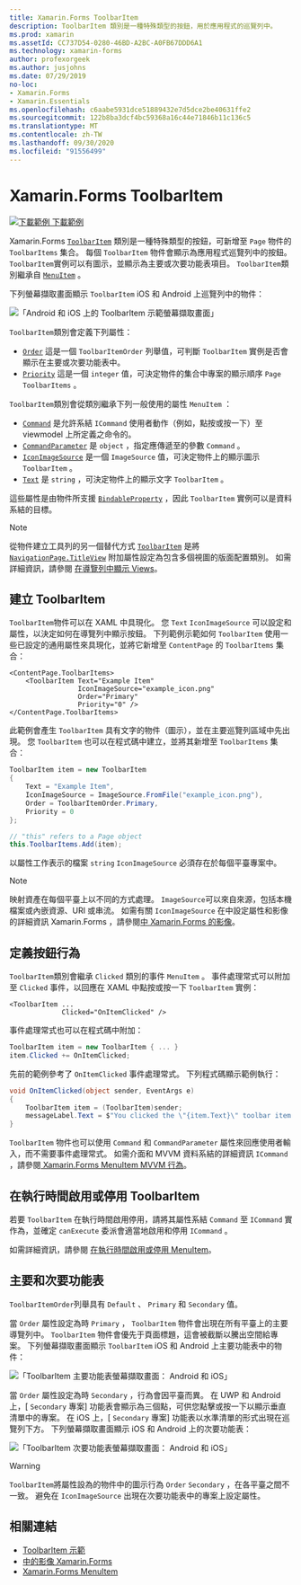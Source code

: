 ```yaml
---
title: Xamarin.Forms ToolbarItem
description: ToolbarItem 類別是一種特殊類型的按鈕，用於應用程式的巡覽列中。
ms.prod: xamarin
ms.assetId: CC737D54-0280-46BD-A2BC-A0FB67DDD6A1
ms.technology: xamarin-forms
author: profexorgeek
ms.author: jusjohns
ms.date: 07/29/2019
no-loc:
- Xamarin.Forms
- Xamarin.Essentials
ms.openlocfilehash: c6aabe5931dce51889432e7d5dce2be40631ffe2
ms.sourcegitcommit: 122b8ba3dcf4bc59368a16c44e71846b11c136c5
ms.translationtype: MT
ms.contentlocale: zh-TW
ms.lasthandoff: 09/30/2020
ms.locfileid: "91556499"
---
```

# <a name="no-locxamarinforms-toolbaritem"></a>Xamarin.Forms ToolbarItem

[![下載範例](~/media/shared/download.png) 下載範例](https://docs.microsoft.com/samples/xamarin/xamarin-forms-samples/userinterface-toolbaritem/)

Xamarin.Forms [`ToolbarItem`](xref:Xamarin.Forms.ToolbarItem) 類別是一種特殊類型的按鈕，可新增至 `Page` 物件的 `ToolbarItems` 集合。 每個 `ToolbarItem` 物件會顯示為應用程式巡覽列中的按鈕。 `ToolbarItem`實例可以有圖示，並顯示為主要或次要功能表項目。 `ToolbarItem`類別繼承自 [`MenuItem`](xref:Xamarin.Forms.MenuItem) 。

下列螢幕擷取畫面顯示 `ToolbarItem` iOS 和 Android 上巡覽列中的物件：

![「Android 和 iOS 上的 ToolbarItem 示範螢幕擷取畫面」](toolbaritem-images/toolbaritem-device-screenshot.png "Android 和 iOS 上的 ToolbarItem 示範螢幕擷取畫面")

`ToolbarItem`類別會定義下列屬性：

* [`Order`](xref:Xamarin.Forms.ToolbarItem.Order) 這是一個 `ToolbarItemOrder` 列舉值，可判斷 `ToolbarItem` 實例是否會顯示在主要或次要功能表中。
* [`Priority`](xref:Xamarin.Forms.ToolbarItem.Priority) 這是一個 `integer` 值，可決定物件的集合中專案的顯示順序 `Page` `ToolbarItems` 。

`ToolbarItem`類別會從類別繼承下列一般使用的屬性 `MenuItem` ：

* [`Command`](xref:Xamarin.Forms.MenuItem.Command) 是允許系結 `ICommand` 使用者動作（例如，點按或按一下）至 viewmodel 上所定義之命令的。
* [`CommandParameter`](xref:Xamarin.Forms.MenuItem.CommandParameter) 是 `object` ，指定應傳遞至的參數 `Command` 。
* [`IconImageSource`](xref:Xamarin.Forms.MenuItem.IconImageSource) 是一個 `ImageSource` 值，可決定物件上的顯示圖示 `ToolbarItem` 。
* [`Text`](xref:Xamarin.Forms.MenuItem.Text) 是 `string` ，可決定物件上的顯示文字 `ToolbarItem` 。

這些屬性是由物件所支援 [`BindableProperty`](xref:Xamarin.Forms.BindableProperty) ，因此 `ToolbarItem` 實例可以是資料系結的目標。

> [!NOTE]
> 從物件建立工具列的另一個替代方式 [`ToolbarItem`](xref:Xamarin.Forms.ToolbarItem) 是將 [`NavigationPage.TitleView`](xref:Xamarin.Forms.NavigationPage.TitleViewProperty) 附加屬性設定為包含多個視圖的版面配置類別。 如需詳細資訊，請參閱 [在導覽列中顯示 Views](~/xamarin-forms/app-fundamentals/navigation/hierarchical.md#displaying-views-in-the-navigation-bar)。

## <a name="create-a-toolbaritem"></a>建立 ToolbarItem

`ToolbarItem`物件可以在 XAML 中具現化。 您 `Text` `IconImageSource` 可以設定和屬性，以決定如何在導覽列中顯示按鈕。 下列範例示範如何 `ToolbarItem` 使用一些已設定的通用屬性來具現化，並將它新增至 `ContentPage` 的 `ToolbarItems` 集合：

```xaml
<ContentPage.ToolbarItems>
    <ToolbarItem Text="Example Item"
                 IconImageSource="example_icon.png"
                 Order="Primary"
                 Priority="0" />
</ContentPage.ToolbarItems>
```

此範例會產生 `ToolbarItem` 具有文字的物件（圖示），並在主要巡覽列區域中先出現。 您 `ToolbarItem` 也可以在程式碼中建立，並將其新增至 `ToolbarItems` 集合：

```csharp
ToolbarItem item = new ToolbarItem
{
    Text = "Example Item",
    IconImageSource = ImageSource.FromFile("example_icon.png"),
    Order = ToolbarItemOrder.Primary,
    Priority = 0
};

// "this" refers to a Page object
this.ToolbarItems.Add(item);
```

以屬性工作表示的檔案 `string` `IconImageSource` 必須存在於每個平臺專案中。

> [!NOTE]
> 映射資產在每個平臺上以不同的方式處理。 `ImageSource`可以來自來源，包括本機檔案或內嵌資源、URI 或串流。 如需有關 `IconImageSource` 在中設定屬性和影像的詳細資訊 Xamarin.Forms ，請參閱[中 Xamarin.Forms 的影像](~/xamarin-forms/user-interface/images.md)。

## <a name="define-button-behavior"></a>定義按鈕行為

`ToolbarItem`類別會繼承 `Clicked` 類別的事件 `MenuItem` 。 事件處理常式可以附加至 `Clicked` 事件，以回應在 XAML 中點按或按一下 `ToolbarItem` 實例：

```xaml
<ToolbarItem ...
             Clicked="OnItemClicked" />
```

事件處理常式也可以在程式碼中附加：

```csharp
ToolbarItem item = new ToolbarItem { ... }
item.Clicked += OnItemClicked;
```

先前的範例參考了 `OnItemClicked` 事件處理常式。 下列程式碼顯示範例執行：

```csharp
void OnItemClicked(object sender, EventArgs e)
{
    ToolbarItem item = (ToolbarItem)sender;
    messageLabel.Text = $"You clicked the \"{item.Text}\" toolbar item.";
}
```

`ToolbarItem` 物件也可以使用 `Command` 和 `CommandParameter` 屬性來回應使用者輸入，而不需要事件處理常式。 如需介面和 MVVM 資料系結的詳細資訊 `ICommand` ，請參閱[ Xamarin.Forms MenuItem MVVM 行為](~/xamarin-forms/user-interface/menuitem.md#define-menuitem-behavior-with-mvvm)。

## <a name="enable-or-disable-a-toolbaritem-at-runtime"></a>在執行時間啟用或停用 ToolbarItem

若要 `ToolbarItem` 在執行時間啟用停用，請將其屬性系結 `Command` 至 `ICommand` 實作為，並確定 `canExecute` 委派會適當地啟用和停用 `ICommand` 。

如需詳細資訊，請參閱 [在執行時間啟用或停用 MenuItem](menuitem.md#enable-or-disable-a-menuitem-at-runtime)。

## <a name="primary-and-secondary-menus"></a>主要和次要功能表

`ToolbarItemOrder`列舉具有 `Default` 、 `Primary` 和 `Secondary` 值。

當 `Order` 屬性設定為時 `Primary` ， `ToolbarItem` 物件會出現在所有平臺上的主要導覽列中。 `ToolbarItem` 物件會優先于頁面標題，這會被截斷以騰出空間給專案。 下列螢幕擷取畫面顯示 `ToolbarItem` iOS 和 Android 上主要功能表中的物件：

![「ToolbarItem 主要功能表螢幕擷取畫面： Android 和 iOS」](toolbaritem-images/toolbaritem-primary-menu.png "Android 和 iOS 上的 ToolbarItem 主要功能表螢幕擷取畫面")

當 `Order` 屬性設定為時 `Secondary` ，行為會因平臺而異。 在 UWP 和 Android 上，[ `Secondary` 專案] 功能表會顯示為三個點，可供您點擊或按一下以顯示垂直清單中的專案。 在 iOS 上，[ `Secondary` 專案] 功能表以水準清單的形式出現在巡覽列下方。 下列螢幕擷取畫面顯示 iOS 和 Android 上的次要功能表：

![「ToolbarItem 次要功能表螢幕擷取畫面： Android 和 iOS」](toolbaritem-images/toolbaritem-secondary-menu.png "Android 和 iOS 上的 ToolbarItem 次要功能表螢幕擷取畫面")

> [!WARNING]
> `ToolbarItem`將屬性設為的物件中的圖示行為 `Order` `Secondary` ，在各平臺之間不一致。 避免在 `IconImageSource` 出現在次要功能表中的專案上設定屬性。

## <a name="related-links"></a>相關連結

* [ToolbarItem 示範](/samples/xamarin/xamarin-forms-samples/userinterface-toolbaritem/)
* [中的影像 Xamarin.Forms](~/xamarin-forms/user-interface/images.md)
* [Xamarin.Forms MenuItem](~/xamarin-forms/user-interface/menuitem.md)